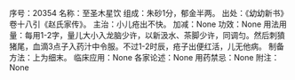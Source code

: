 序号：20354
名称：至圣木星饮
组成：朱砂1分，郁金半两。
出处：《幼幼新书》卷十八引《赵氏家传》。
主治：小儿疮出不快。
加减：None
功效：None
用法用量：每用1-2字，量儿大小入龙脑少许，以新汲水、茶脚少许，同调匀。然后刺獖猪尾，血滴3点子入药汁中令服。不过1-2时辰，疮子出便红活，儿无他病。
制备方法：上为细末。
临床应用：None
各家论述：None
用药禁忌：None
附注：None
